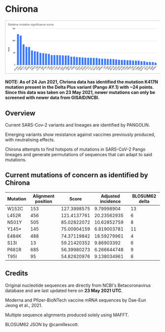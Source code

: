 # Chirona

![Relative mutation score](Relative%20significance%20score.png)

**NOTE: As of 24 Jun 2021, Chriona data has identified the mutation K417N mutation present in the Delta Plus variant (Pango AY.1) with ~24 points. Since this data was taken on 23 May 2021, newer mutations can only be screened with newer data from GISAID/NCBI.**

## Overview

Current SARS-Cov-2 variants and lineages are identified by PANGOLIN.

Emerging variants show resistance against vaccines previously produced, with neutralising effects.

Chirona attempts to find hotspots of mutations in SARS-CoV-2 Pango lineages and generate permutations of sequences that can adapt to said mutations.

## Current mutations of concern as identified by Chirona
| Mutation	| Alignment position	| Score	| Adjusted incidence	| BLOSUM62 delta |
| --- | --- | --- | --- | --- |
| W152C	| 153	| 127.3998575	| 9.79998904	| 13 |
| L452R	| 456	| 121.4137761	| 20.23562935	| 6 |
| N501Y	| 505	| 85.02822072	| 10.62852759	| 8 |
| Y145*	| 145	| 75.00904159	| 6.819003781	| 11 |
| E484K	| 488	| 74.37119842	| 18.59279961	| 4 |
| S13I	| 13	| 59.21420352	| 9.86903392	| 6 |
| P681R	| 685	| 56.39980273	| 6.266644748	| 9 |
| T95I	| 95	| 54.82820976	| 9.138034961	| 6 |

## Credits

Original nucleotide sequences are directly from NCBI's Betacoronavirus database and are last updated here on **23 May 2021 UTC**.

Moderna and Pfizer-BioNTech vaccine mRNA sequences by Dae-Eun Jeong et al., 2021.

Multiple sequence alignments produced solely using MAFFT.

BLOSUM62 JSON by @camillescott.
